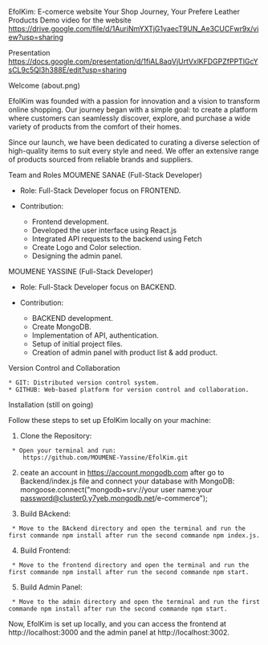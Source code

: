 EfolKim: E-comerce website
Your Shop Journey, Your Prefere Leather Products
Demo video for the website
https://drive.google.com/file/d/1AuriNmYXTjG1yaecT9UN_Ae3CUCFwr9x/view?usp=sharing

Presentation
https://docs.google.com/presentation/d/1fiAL8aqVjUrtVxlKFDGPZfPPTlGcYsCL9c5Ql3h388E/edit?usp=sharing

Welcome
(about.png)


EfolKim was founded with a passion for innovation and a vision to transform online shopping. Our journey began with a simple goal: to create a platform where customers can seamlessly discover, explore, and purchase a wide variety of products from the comfort of their homes.

Since our launch, we have been dedicated to curating a diverse selection of high-quality items to suit every style and need. We offer an extensive range of products sourced from reliable brands and suppliers.

Team and Roles
MOUMENE SANAE (Full-Stack Developer)

* Role: Full-Stack Developer focus on FRONTEND.

* Contribution:

   * Frontend development.
   * Developed the user interface using React.js
   * Integrated API requests to the backend using Fetch
   * Create Logo and Color selection.
   * Designing the admin panel.


MOUMENE YASSINE (Full-Stack Developer)

* Role: Full-Stack Developer focus on BACKEND.

* Contribution:

   * BACKEND development.
   * Create MongoDB.
   * Implementation of API, authentication.
   * Setup of initial project files.
   * Creation of admin panel with product list & add product.

Version Control and Collaboration

    * GIT: Distributed version control system.
    * GITHUB: Web-based platform for version control and collaboration.

Installation (still on going)

Follow these steps to set up EfolKim locally on your machine:

   1. Clone the Repository:

     * Open your terminal and run:
        https://github.com/MOUMENE-Yassine/EfolKim.git

   2. ceate an account in https://account.mongodb.com after go to Backend/index.js file and connect your database with MongoDB:
   mongoose.connect("mongodb+srv://your user name:your password@cluster0.y7yeb.mongodb.net/e-commerce");

   3. Build BAckend:

     * Move to the BAckend directory and open the terminal and run the first commande npm install after run the second commande npm index.js.

   4. Build Frontend:

     * Move to the frontend directory and open the terminal and run the first commande npm install after run the second commande npm start.

   5. Build Admin Panel:
   
     * Move to the admin directory and open the terminal and run the first commande npm install after run the second commande npm start.

Now, EfolKim is set up locally, and you can access the frontend at http://localhost:3000 and the admin panel at http://localhost:3002.